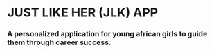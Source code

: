 # JUST LIKE HER (JLK) APP


### A personalized application for young african girls to guide them through career success.